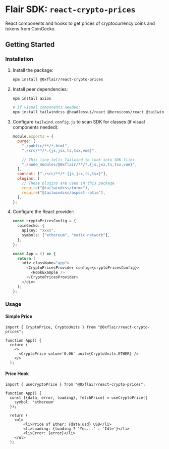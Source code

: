 # Flair SDK: `react-crypto-prices`

React components and hooks to get prices of cryptocurrency coins and tokens from CoinGecko.

## Getting Started

### Installation

1. Install the package:

   ```sh
   npm install @0xflair/react-crypto-prices
   ```

2. Install peer dependencies:

   ```sh
   npm install axios

   # if visual components needed:
   npm install tailwindcss @headlessui/react @heroicons/react @tailwindcss/aspect-ratio
   ```

3. Configure `tailwind.config.js` to scan SDK for classes (if visual components needed):

   ```javascript
   module.exports = {
     purge: [
       "./public/**/*.html",
       "./src/**/*.{js,jsx,ts,tsx,vue}",

       // This line tells Tailwind to look into SDK files
       "./node_modules/@0xflair/**/*.{js,jsx,ts,tsx,vue}",
     ],
     content: ["./src/**/*.{js,jsx,ts,tsx}"],
     plugins: [
       // These plugins are used in this package
       require("@tailwindcss/forms"),
       require("@tailwindcss/aspect-ratio"),
     ],
   };
   ```

4. Configure the React provider:

   ```ts
   const cryptoPricesConfig = {
     coinGecko: {
       apiKey: "xxxx",
       symbols: ["ethereum", "matic-network"],
     },
   };

   const App = () => {
     return (
       <div className="app">
         <CryptoPricesProvider config={cryptoPricesConfig}>
           <HookExample />
         </CryptoPricesProvider>
       </div>
     );
   };
   ```

### Usage

#### Simple Price

```tsx
import { CryptoPrice, CryptoUnits } from "@0xflair/react-crypto-prices";

function App() {
  return (
    <>
      <CryptoPrice value='0.06' unit={CryptoUnits.ETHER} />
    </>
  );
```

#### Price Hook

```tsx
import { useCryptoPrice } from "@0xflair/react-crypto-prices";

function App() {
  const [{data, error, loading}, fetchPrice] = useCryptoPrice({
    symbol: 'ethereum'
  });

  return (
    <ul>
        <li>Price of Ether: {data.usd} USD</li>
        <li>Loading: {loading ? 'Yes...' : 'Idle'}</li>
        <li>Error: {error}</li>
    </ul>
  );
```
